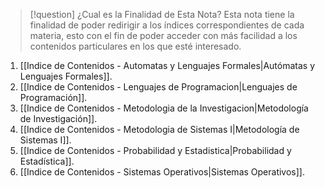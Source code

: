 >[!question] ¿Cual es la Finalidad de Esta Nota?
>Esta nota tiene la finalidad de poder redirigir a los índices correspondientes de cada materia, esto con el fin de poder acceder con más facilidad a los contenidos particulares en los que esté interesado.

1. [[Indice de Contenidos - Automatas y Lenguajes Formales|Autómatas y Lenguajes Formales]].
2. [[Indice de Contenidos - Lenguajes de Programacion|Lenguajes de Programación]].
3. [[Indice de Contenidos - Metodologia de la Investigacion|Metodología de Investigación]].
4. [[Indice de Contenidos - Metodologia de Sistemas I|Metodología de Sistemas I]].
5. [[Indice de Contenidos - Probabilidad y Estadistica|Probabilidad y Estadística]].
6. [[Indice de Contenidos - Sistemas Operativos|Sistemas Operativos]].
